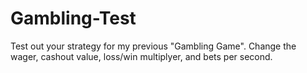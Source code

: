 # Gambling-Test
Test out your strategy for my previous "Gambling Game". Change the wager, cashout value, loss/win multiplyer, and bets per second.
